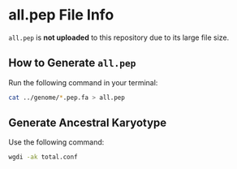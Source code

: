 # all.pep File Info

`all.pep` is **not uploaded** to this repository due to its large file size.


## How to Generate `all.pep`
Run the following command in your terminal:
   ```bash
   cat ../genome/*.pep.fa > all.pep
   ```


## Generate Ancestral Karyotype
Use the following command:
```bash
wgdi -ak total.conf
```